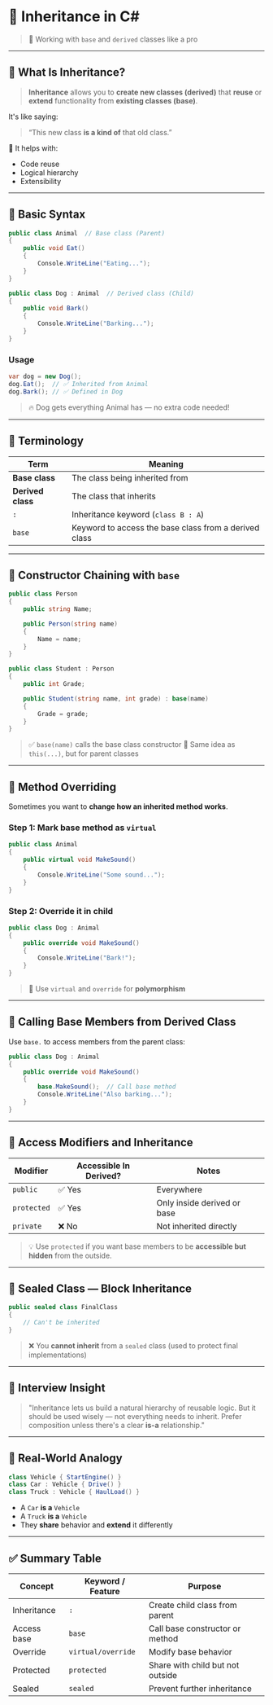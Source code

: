 # 🧬 **Inheritance in C#**

> 🚀 Working with `base` and `derived` classes like a pro

---

## 🧠 What Is Inheritance?

> **Inheritance** allows you to **create new classes (derived)** that **reuse** or **extend** functionality from **existing classes (base)**.

It's like saying:

> “This new class **is a kind of** that old class.”

🔁 It helps with:

- Code reuse
- Logical hierarchy
- Extensibility

---

## 🧱 Basic Syntax

```csharp
public class Animal  // Base class (Parent)
{
    public void Eat()
    {
        Console.WriteLine("Eating...");
    }
}

public class Dog : Animal  // Derived class (Child)
{
    public void Bark()
    {
        Console.WriteLine("Barking...");
    }
}
```

### Usage

```csharp
var dog = new Dog();
dog.Eat();  // ✅ Inherited from Animal
dog.Bark(); // ✅ Defined in Dog
```

> 🔥 Dog gets everything Animal has — no extra code needed!

---

## 🎯 Terminology

| Term              | Meaning                                               |
| ----------------- | ----------------------------------------------------- |
| **Base class**    | The class being inherited from                        |
| **Derived class** | The class that inherits                               |
| `:`               | Inheritance keyword (`class B : A`)                   |
| `base`            | Keyword to access the base class from a derived class |

---

## 🔄 Constructor Chaining with `base`

```csharp
public class Person
{
    public string Name;

    public Person(string name)
    {
        Name = name;
    }
}

public class Student : Person
{
    public int Grade;

    public Student(string name, int grade) : base(name)
    {
        Grade = grade;
    }
}
```

> ✅ `base(name)` calls the base class constructor
> 🔄 Same idea as `this(...)`, but for parent classes

---

## 🔁 Method Overriding

Sometimes you want to **change how an inherited method works**.

### Step 1: Mark base method as `virtual`

```csharp
public class Animal
{
    public virtual void MakeSound()
    {
        Console.WriteLine("Some sound...");
    }
}
```

### Step 2: Override it in child

```csharp
public class Dog : Animal
{
    public override void MakeSound()
    {
        Console.WriteLine("Bark!");
    }
}
```

> 🧠 Use `virtual` and `override` for **polymorphism**

---

## 🧰 Calling Base Members from Derived Class

Use `base.` to access members from the parent class:

```csharp
public class Dog : Animal
{
    public override void MakeSound()
    {
        base.MakeSound();  // Call base method
        Console.WriteLine("Also barking...");
    }
}
```

---

## 🧯 Access Modifiers and Inheritance

| Modifier    | Accessible In Derived? | Notes                       |
| ----------- | ---------------------- | --------------------------- |
| `public`    | ✅ Yes                 | Everywhere                  |
| `protected` | ✅ Yes                 | Only inside derived or base |
| `private`   | ❌ No                  | Not inherited directly      |

> 💡 Use `protected` if you want base members to be **accessible but hidden** from the outside.

---

## 🚧 Sealed Class — Block Inheritance

```csharp
public sealed class FinalClass
{
    // Can't be inherited
}
```

> ❌ You **cannot inherit** from a `sealed` class (used to protect final implementations)

---

## 🧠 Interview Insight

> "Inheritance lets us build a natural hierarchy of reusable logic. But it should be used wisely — not everything needs to inherit. Prefer composition unless there's a clear **is-a** relationship."

---

## 🧪 Real-World Analogy

```csharp
class Vehicle { StartEngine() }
class Car : Vehicle { Drive() }
class Truck : Vehicle { HaulLoad() }
```

- A `Car` **is a** `Vehicle`
- A `Truck` **is a** `Vehicle`
- They **share** behavior and **extend** it differently

---

## ✅ Summary Table

| Concept     | Keyword / Feature  | Purpose                          |
| ----------- | ------------------ | -------------------------------- |
| Inheritance | `:`                | Create child class from parent   |
| Access base | `base`             | Call base constructor or method  |
| Override    | `virtual/override` | Modify base behavior             |
| Protected   | `protected`        | Share with child but not outside |
| Sealed      | `sealed`           | Prevent further inheritance      |
